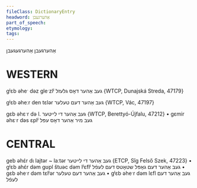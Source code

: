 ```yaml
---
fileClass: DictionaryEntry
headword: אַהערגעבן
part_of_speech: 
etymology: 
tags: 
---
```

אַהערגעבן
אַהערגעגעבן

WESTERN
========

gʲɛb əheˑ dəz  gleˑzlʲ געב אַהער דאָס גלעזל {WTCP, Dunajská Streda, 47179}

gʲɛb əheːr den tɛlər געב אַהער דעם טעלער {WTCP, Vác, 47197}

gɛb əhɛˑr də l. געב אַהער די לייטער {WTCP, Berettyó-Újfalu, 47212}
	•	gɛmir əhɛˑr dəs ɛplʲ געב מיר אַהער דאָס עפּל

CENTRAL
========

geb əhɛ́r dɩ lajtər ~ laːtər געב אַהער די לייטער {ETCP, Sîg Felső Szek, 47223}
	•	gʲɛb ahɛ́r dəm gʊpl štuəc dəm lʲɛflʲ געב אַהער דעם גאָפּל שטאָטס דעם לעפֿל
	•	gɛb əheˑr dəm tɛlʲər געב אַהער דעם טעלער
	•	gʲɛb əheˑr dəm lɛfl געב אַהער דעם לעפֿל
